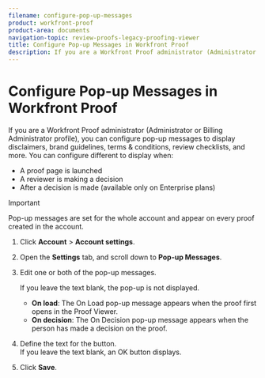 ```yaml
---
filename: configure-pop-up-messages
product: workfront-proof
product-area: documents
navigation-topic: review-proofs-legacy-proofing-viewer
title: Configure Pop-up Messages in Workfront Proof
description: If you are a Workfront Proof administrator (Administrator or Billing Administrator profile), you can configure pop-up messages to display disclaimers, brand guidelines, terms & conditions, review checklists, and more. You can configure different to display when - EDIT ME.
---
```


# Configure Pop-up Messages in Workfront Proof

If you are a Workfront Proof administrator (Administrator or Billing Administrator profile), you can configure pop-up messages to display disclaimers, brand guidelines, terms & conditions, review checklists, and more. You can configure different to display when:

* A proof page is launched
* A reviewer is making a decision
* After a decision is made (available only on Enterprise plans)

>[!IMPORTANT]
>
>Pop-up messages are set for the whole account and appear on every proof created in the account.

1. Click **Account** > **Account settings**.

1. Open the **Settings** tab, and scroll down to&nbsp;**Pop-up Messages**.

1. Edit one or both of the pop-up messages.

   If you leave the text blank, the pop-up is not displayed.

   * **On load**:&nbsp;The On Load pop-up message appears when the proof first opens in the Proof Viewer.&nbsp;
   * **On decision**:&nbsp;The On Decision pop-up message appears when the person has made a decision on the proof.

1. Define the text for the button.   
   If you leave the text blank, an OK button displays.
1. Click **Save**.


